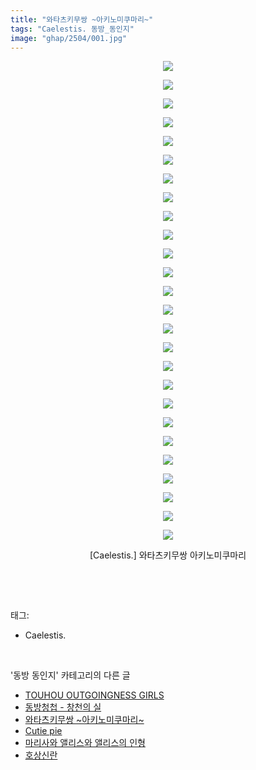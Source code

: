 ```yaml
---
title: "와타츠키무쌍 ~아키노미쿠마리~"
tags: "Caelestis. 동방_동인지"
image: "ghap/2504/001.jpg"
---
```

<div class="article">
<p style="text-align: center; clear: none; float: none;"><img src="{{ site.nasurl }}/ghap/2504/001.jpg"/></p>
<p style="text-align: center; clear: none; float: none;"><img src="{{ site.nasurl }}/ghap/2504/002.jpg"/></p>
<p style="text-align: center; clear: none; float: none;"><img src="{{ site.nasurl }}/ghap/2504/003.jpg"/></p>
<p style="text-align: center; clear: none; float: none;"><img src="{{ site.nasurl }}/ghap/2504/004.jpg"/></p>
<p style="text-align: center; clear: none; float: none;"><img src="{{ site.nasurl }}/ghap/2504/005.jpg"/></p>
<p style="text-align: center; clear: none; float: none;"><img src="{{ site.nasurl }}/ghap/2504/006.jpg"/></p>
<p style="text-align: center; clear: none; float: none;"><img src="{{ site.nasurl }}/ghap/2504/007.jpg"/></p>
<p style="text-align: center; clear: none; float: none;"><img src="{{ site.nasurl }}/ghap/2504/008.jpg"/></p>
<p style="text-align: center; clear: none; float: none;"><img src="{{ site.nasurl }}/ghap/2504/009.jpg"/></p>
<p style="text-align: center; clear: none; float: none;"><img src="{{ site.nasurl }}/ghap/2504/010.jpg"/></p>
<p style="text-align: center; clear: none; float: none;"><img src="{{ site.nasurl }}/ghap/2504/011.jpg"/></p>
<p style="text-align: center; clear: none; float: none;"><img src="{{ site.nasurl }}/ghap/2504/012.jpg"/></p>
<p style="text-align: center; clear: none; float: none;"><img src="{{ site.nasurl }}/ghap/2504/013.jpg"/></p>
<p style="text-align: center; clear: none; float: none;"><img src="{{ site.nasurl }}/ghap/2504/014.jpg"/></p>
<p style="text-align: center; clear: none; float: none;"><img src="{{ site.nasurl }}/ghap/2504/015.jpg"/></p>
<p style="text-align: center; clear: none; float: none;"><img src="{{ site.nasurl }}/ghap/2504/016.jpg"/></p>
<p style="text-align: center; clear: none; float: none;"><img src="{{ site.nasurl }}/ghap/2504/017.jpg"/></p>
<p style="text-align: center; clear: none; float: none;"><img src="{{ site.nasurl }}/ghap/2504/018.jpg"/></p>
<p style="text-align: center; clear: none; float: none;"><img src="{{ site.nasurl }}/ghap/2504/019.jpg"/></p>
<p style="text-align: center; clear: none; float: none;"><img src="{{ site.nasurl }}/ghap/2504/020.jpg"/></p>
<p style="text-align: center; clear: none; float: none;"><img src="{{ site.nasurl }}/ghap/2504/021.jpg"/></p>
<p style="text-align: center; clear: none; float: none;"><img src="{{ site.nasurl }}/ghap/2504/022.jpg"/></p>
<p style="text-align: center; clear: none; float: none;"><img src="{{ site.nasurl }}/ghap/2504/023.jpg"/></p>
<p style="text-align: center; clear: none; float: none;"><img src="{{ site.nasurl }}/ghap/2504/024.jpg"/></p>
<p style="text-align: center; clear: none; float: none;"><img src="{{ site.nasurl }}/ghap/2504/025.jpg"/></p>
<p style="text-align: center; clear: none; float: none;"><img src="{{ site.nasurl }}/ghap/2504/026.jpg"/></p>
<p style="text-align: center; clear: none; float: none;">[Caelestis.] 와타츠키무쌍 아키노미쿠마리</p>
<p><br/></p>
</div><br/>
<div class="tagTrail">
<p>태그: </p>
<ul>
<li>Caelestis.</li>
</ul>
</div><br/>
<div class="another">
<p>'동방 동인지' 카테고리의 다른 글</p>
<ul>
<li><a href="/2016-10-09-ghap_2506">TOUHOU OUTGOINGNESS GIRLS</a></li>
<li><a href="/2016-10-08-ghap_2505">동방청첩 - 창천의 실</a></li>
<li><a href="/2016-10-08-ghap_2504">와타츠키무쌍 ~아키노미쿠마리~</a></li>
<li><a href="/2016-10-08-ghap_2503">Cutie pie</a></li>
<li><a href="/2016-10-08-ghap_2501">마리사와 앨리스와 앨리스의 인형</a></li>
<li><a href="/2016-10-08-ghap_2500">호상신란</a></li>
</ul>
</div><br/>
<div class="cb_module cb_fluid">
<div class="cb_wrt cb_profile">
</div><!-- commentList close -->
</div><br/>
